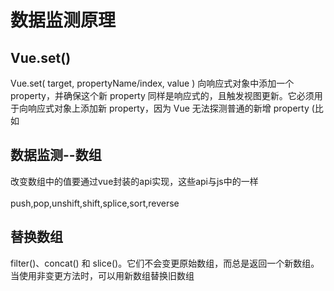 # 数据监测原理

## Vue.set()
Vue.set( target, propertyName/index, value )
向响应式对象中添加一个 property，并确保这个新 property 同样是响应式的，且触发视图更新。它必须用于向响应式对象上添加新 property，因为 Vue 无法探测普通的新增 property (比如 


## 数据监测--数组
改变数组中的值要通过vue封装的api实现，这些api与js中的一样<br>\
push,pop,unshift,shift,splice,sort,reverse
<br>
## 替换数组
filter()、concat() 和 slice()。它们不会变更原始数组，而总是返回一个新数组。当使用非变更方法时，可以用新数组替换旧数组
